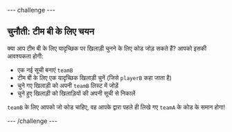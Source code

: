 \--- challenge \---

## चुनौती: टीम बी के लिए चयन

क्या आप टीम बी के लिए यादृच्छिक पर खिलाड़ी चुनने के लिए कोड जोड़ सकते हैं? आपको इसकी आवश्यकता होगी:

+ एक नई सूची बनाएं `teamB` 
+ टीम बी के लिए एक यादृच्छिक खिलाड़ी चुनें (जिसे `playerB` कहा जाता है)
+ चुने गए खिलाड़ी को अपनी `teamB` लिस्ट में जोड़ें
+ चुने हुए खिलाड़ी को खिलाड़ियों की अपनी सूची से निकालें

`teamB` के लिए आपको जो कोड चाहिए, वह आपके द्वारा पहले ही लिखे गए `teamA` के कोड के समान होगा!

\--- /challenge \---